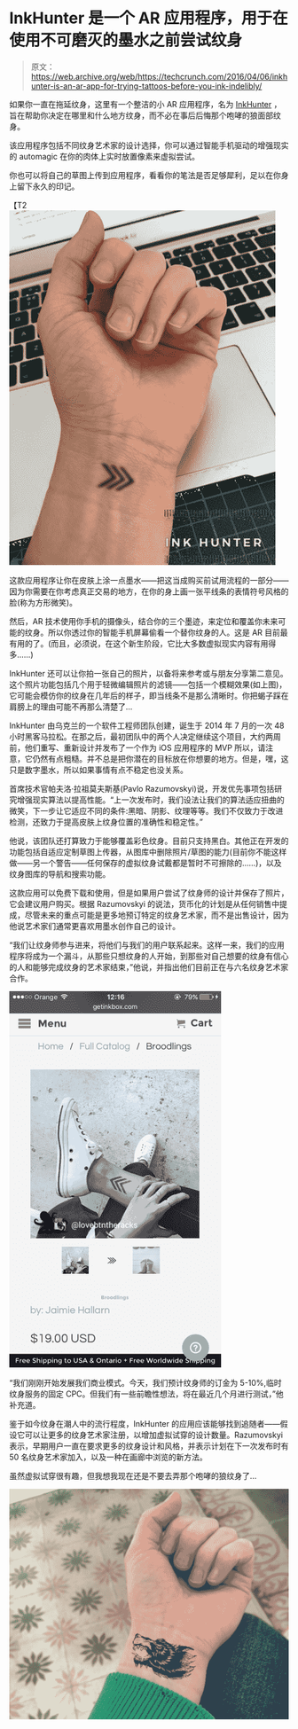 # InkHunter 是一个 AR 应用程序，用于在使用不可磨灭的墨水之前尝试纹身 

> 原文：<https://web.archive.org/web/https://techcrunch.com/2016/04/06/inkhunter-is-an-ar-app-for-trying-tattoos-before-you-ink-indelibly/>

如果你一直在拖延纹身，这里有一个整洁的小 AR 应用程序，名为 [InkHunter](https://web.archive.org/web/20221208174235/https://itunes.apple.com/ua/app/inkhunter-try-tattoo-designs/id991558368?mt=8) ，旨在帮助你决定在哪里和什么地方纹身，而不必在事后后悔那个咆哮的狼面部纹身。

该应用程序包括不同纹身艺术家的设计选择，你可以通过智能手机驱动的增强现实的 automagic 在你的肉体上实时放置像素来虚拟尝试。

你也可以将自己的草图上传到应用程序，看看你的笔法是否足够犀利，足以在你身上留下永久的印记。

【T2![InkHunter](img/b72f644da3c77e4bfb0998ad64e17288.png)

这款应用程序让你在皮肤上涂一点墨水——把这当成购买前试用流程的一部分——因为你需要在你考虑真正交易的地方，在你的身上画一张平线条的表情符号风格的脸(称为方形微笑)。

然后，AR 技术使用你手机的摄像头，结合你的三个墨迹，来定位和覆盖你未来可能的纹身。所以你透过你的智能手机屏幕偷看一个替你纹身的人。这是 AR 目前最有用的了。(而且，必须说，在这个新生阶段，它比大多数虚拟现实内容有用得多……)

InkHunter 还可以让你拍一张自己的照片，以备将来参考或与朋友分享第二意见。这个照片功能包括几个用于轻微编辑照片的滤镜——包括一个模糊效果(如上图)，它可能会模仿你的纹身在几年后的样子，即当线条不是那么清晰时。你把蝎子踩在肩膀上的理由可能不再那么清楚了…

InkHunter 由乌克兰的一个软件工程师团队创建，诞生于 2014 年 7 月的一次 48 小时黑客马拉松。在那之后，最初团队中的两个人决定继续这个项目，大约两周前，他们重写、重新设计并发布了一个作为 iOS 应用程序的 MVP 所以，请注意，它仍然有点粗糙。并不总是把你潜在的目标放在你想要的地方。但是，嘿，这只是数字墨水，所以如果事情有点不稳定也没关系。

首席技术官帕夫洛·拉祖莫夫斯基(Pavlo Razumovskyi)说，开发优先事项包括研究增强现实算法以提高性能。“上一次发布时，我们设法让我们的算法适应扭曲的微笑，下一步让它适应不同的条件:黑暗、阴影、纹理等等。我们不仅致力于改进检测，还致力于提高皮肤上纹身位置的准确性和稳定性。”

他说，该团队还打算致力于能够覆盖彩色纹身。目前只支持黑白。其他正在开发的功能包括自适应定制草图上传器，从图库中删除照片/草图的能力(目前你不能这样做——另一个警告——任何保存的虚拟纹身试戴都是暂时不可擦除的……)，以及纹身图库的导航和搜索功能。

这款应用可以免费下载和使用，但是如果用户尝试了纹身师的设计并保存了照片，它会建议用户购买。根据 Razumovskyi 的说法，货币化的计划是从任何销售中提成，尽管未来的重点可能是更多地预订特定的纹身艺术家，而不是出售设计，因为他说艺术家们通常更喜欢用墨水创作自己的设计。

“我们让纹身师参与进来，将他们与我们的用户联系起来。这样一来，我们的应用程序将成为一个漏斗，从那些只想纹身的人开始，到那些对自己想要的纹身有信心的人和能够完成纹身的艺术家结束，”他说，并指出他们目前正在与六名纹身艺术家合作。

[![IMG_1108](img/feda04479b91cf1aa3f3768b46a19183.png)](https://web.archive.org/web/20221208174235/https://beta.techcrunch.com/2016/04/06/inkhunter-is-an-ar-app-for-trying-tattoos-before-you-ink-indelibly/img_1108/)

“我们刚刚开始发展我们商业模式。今天，我们预计纹身师的订金为 5-10%,临时纹身服务的固定 CPC。但我们有一些前瞻性想法，将在最近几个月进行测试，”他补充道。

鉴于如今纹身在潮人中的流行程度，InkHunter 的应用应该能够找到追随者——假设它可以让更多的纹身艺术家注册，以增加虚拟试穿的设计数量。Razumovskyi 表示，早期用户一直在要求更多的纹身设计和风格，并表示计划在下一次发布时有 50 名纹身艺术家加入，以及一种在画廊中浏览的新方法。

虽然虚拟试穿很有趣，但我想我现在还是不要去弄那个咆哮的狼纹身了…

[![InkHunter](img/76a981b05cd149925001480e90c80220.png)](https://web.archive.org/web/20221208174235/https://beta.techcrunch.com/2016/04/06/inkhunter-is-an-ar-app-for-trying-tattoos-before-you-ink-indelibly/img_1099-2/)